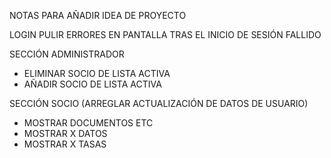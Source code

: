 NOTAS PARA AÑADIR IDEA DE PROYECTO 

LOGIN PULIR ERRORES EN PANTALLA TRAS EL INICIO DE SESIÓN FALLIDO

SECCIÓN ADMINISTRADOR 
  - ELIMINAR SOCIO DE LISTA ACTIVA
  - AÑADIR SOCIO DE LISTA ACTIVA

SECCIÓN SOCIO  (ARREGLAR ACTUALIZACIÓN DE DATOS DE USUARIO)
  - MOSTRAR DOCUMENTOS ETC
  - MOSTRAR X DATOS
  - MOSTRAR X TASAS
